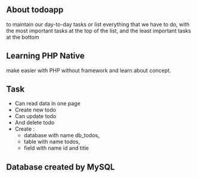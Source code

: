 ## About todoapp

to maintain our day-to-day tasks or list everything that we have to do, with the most important tasks at the top of the list, and the least important tasks at the bottom

## Learning PHP Native
make easier with PHP without framework and learn about concept.

## Task
- Can read data in one page
- Create new todo
- Can update todo
- And delete todo
- Create :
  - database with name db_todos,
  - table with name todos,
  - field with name id and title
 
## Database created by MySQL
